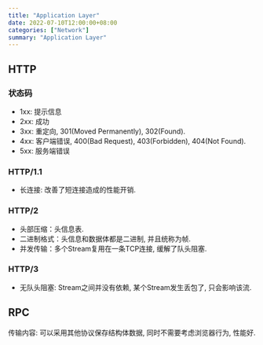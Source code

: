 ```yaml
---
title: "Application Layer"
date: 2022-07-10T12:00:00+08:00
categories: ["Network"]
summary: "Application Layer"
---
```


## HTTP

### 状态码

* 1xx: 提示信息
* 2xx: 成功 
* 3xx: 重定向, 301(Moved Permanently), 302(Found).
* 4xx: 客户端错误, 400(Bad Request), 403(Forbidden), 404(Not Found).
* 5xx: 服务端错误

### HTTP/1.1

* 长连接: 改善了短连接造成的性能开销.

### HTTP/2

* 头部压缩：头信息表.
* 二进制格式：头信息和数据体都是二进制, 并且统称为帧.
* 并发传输：多个Stream复用在一条TCP连接, 缓解了队头阻塞.

### HTTP/3

* 无队头阻塞: Stream之间并没有依赖, 某个Stream发生丢包了, 只会影响该流.

## RPC

传输内容: 可以采用其他协议保存结构体数据, 同时不需要考虑浏览器行为, 性能好.
